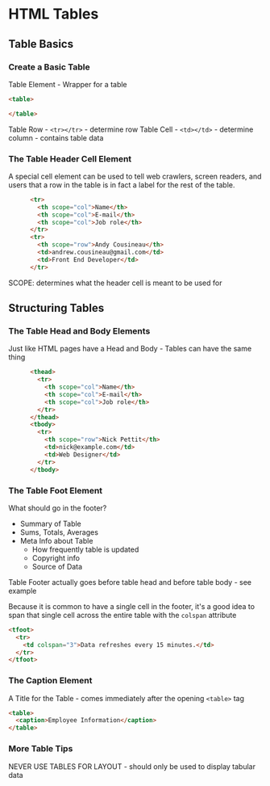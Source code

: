 # HTML Tables

## Table Basics

### Create a Basic Table

Table Element - Wrapper for a table

```html
<table>

</table>
```

Table Row - ```<tr></tr>``` - determine row
Table Cell - ```<td></td>``` - determine column - contains table data

### The Table Header Cell Element

A special cell element can be used to tell web crawlers, screen readers, and users
that a row in the table is in fact a label for the rest of the table.

```html
      <tr>
        <th scope="col">Name</th>
        <th scope="col">E-mail</th>
        <th scope="col">Job role</th>
      </tr>
      <tr>
        <th scope="row">Andy Cousineau</th>
        <td>andrew.cousineau@gmail.com</td>
        <td>Front End Developer</td>
      </tr>
```

SCOPE: determines what the header cell is meant to be used for

## Structuring Tables

### The Table Head and Body Elements

Just like HTML pages have a Head and Body - Tables can have the same thing

```html
      <thead>
        <tr>
          <th scope="col">Name</th>
          <th scope="col">E-mail</th>
          <th scope="col">Job role</th>
        </tr>
      </thead>
      <tbody>
        <tr>
          <th scope="row">Nick Pettit</th>
          <td>nick@example.com</td>
          <td>Web Designer</td>
        </tr>
      </tbody>
```

### The Table Foot Element

What should go in the footer?
* Summary of Table
* Sums, Totals, Averages
* Meta Info about Table
  * How frequently table is updated
  * Copyright info
  * Source of Data

Table Footer actually goes before table head and before table body - see example

Because it is common to have a single cell in the footer, it's a good idea to span 
that single cell across the entire table with the ```colspan``` attribute

```html
<tfoot>
  <tr>
    <td colspan="3">Data refreshes every 15 minutes.</td>
  </tr>
</tfoot>
```

### The Caption Element

A Title for the Table - comes immediately after the opening ```<table>``` tag

```html
<table>
  <caption>Employee Information</caption>
</table>
```

### More Table Tips

NEVER USE TABLES FOR LAYOUT - should only be used to display tabular data

